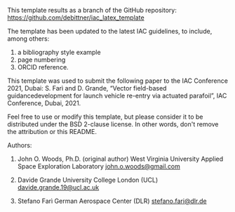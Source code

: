 This template results as a branch of the GitHub repository:
<https://github.com/debittner/iac_latex_template>
  
The template has been updated to the latest IAC guidelines, to include, among others:   
1. a bibliography style example
2. page numbering 
3. ORCID reference. 

This template was used to submit the following paper to the IAC Conference 2021, Dubai:
S. Farì and D. Grande, “Vector field-based guidancedevelopment for launch vehicle re-entry via actuated parafoil”, 
IAC Conference, Dubai, 2021. 


Feel free to use or modify this template, but please consider it to be
distributed under the BSD 2-clause license. In other words, don't remove
the attribution or this README.

Authors: 
1) John O. Woods, Ph.D. (original author)
West Virginia University Applied Space Exploration Laboratory
john.o.woods@gmail.com

2) Davide Grande 
University College London (UCL)
davide.grande.19@ucl.ac.uk

3) Stefano Farì
German Aerospace Center (DLR)
stefano.fari@dlr.de
